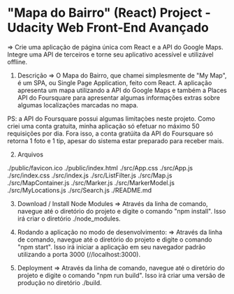 # "Mapa do Bairro" (React) Project - Udacity Web Front-End Avançado
=> Crie uma aplicação de página única com React e a API do Google Maps. Integre uma API de terceiros e torne seu aplicativo acessível e utilizável offline.

1. Descrição
=> O Mapa do Bairro, que chamei simplesmente de "My Map", é um SPA, ou Single Page Application, feito com React. A aplicação apresenta um mapa utilizando a API do Google Maps e também a Places API do Foursquare para apresentar algumas informações extras sobre algumas localizações marcadas no mapa.

PS: a API do Foursquare possui algumas limitaçòes neste projeto. Como criei uma conta gratuita, minha aplicação só efetuar no máximo 50 requisições por dia. Fora isso, a conta gratúita da API do Foursquare só retorna 1 foto e 1 tip, apesar do sistema estar preparado para receber mais.

2. Arquivos

./public/favicon.ico
./public/index.html
./src/App.css
./src/App.js
./src/index.css
./src/index.js
./src/ListFilter.js
./src/Map.js
./src/MapContainer.js
./src/Marker.js
./src/MarkerModel.js
./src/MyLocations.js
./src/Search.js
./README.md

3. Download / Install Node Modules
=> Através da linha de comando, navegue até o diretório do projeto e digite o comando "npm install". Isso irá criar o diretório ./node_modules.

4. Rodando a aplicação no modo de desenvolvimento:
=> Através da linha de comando, navegue até o diretório do projeto e digite o comando "npm start". Isso irá iniciar a aplicação em seu navegador padrão utilizando a porta 3000 (//localhost:3000).

5. Deployment
=> Através da linha de comando, navegue até o diretório do projeto e digite o comando "npm run build". Isso irá criar uma versão de produção no diretório ./build.
